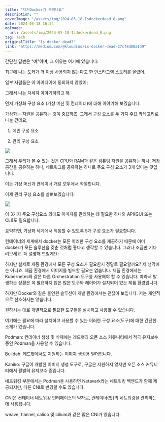 ```yaml
---
title: "디커Docker가 죽었나요"
description: ""
coverImage: "/assets/img/2024-05-18-Isdockerdead_0.png"
date: 2024-05-18 16:34
ogImage:
  url: /assets/img/2024-05-18-Isdockerdead_0.png
tag: Tech
originalTitle: "Is docker dead?"
link: "https://medium.com/@kloudino/is-docker-dead-27cf8d88a1d9"
---
```


간단한 답변은 "예"이며, 그 이유는 여기에 있습니다:

최근에 나는 도커가 더 이상 사용되지 않는다고 한 인스타그램 스토리를 올렸어.

일부 사람들은 이 아이디어에 동의하지 않았어;

그래서 나는 자세히 이야기하려고 해.

<div class="content-ad"></div>

먼저 가상화 구성 요소 (가상 머신 및 컨테이너)에 대해 이야기해 보겠습니다.

가상화는 자원을 공유하는 것이 중요하죠. 그래서 구성 요소를 두 가지 주요 카테고리로 나눌 건데요;

1. 메인 구성 요소

2. 관리 구성 요소

<div class="content-ad"></div>

<img src="/assets/img/2024-05-18-Isdockerdead_0.png" />

그래서 우리가 볼 수 있는 것은 CPU와 RAM과 같은 컴퓨팅 자원을 공유하는 하나, 저장 공간을 공유하는 하나, 네트워크를 공유하는 하나로 주요 구성 요소가 3개 있다는 것입니다.

이는 가상 머신과 컨테이너 개념 모두에서 작동합니다.

이제 관리 구성 요소를 살펴보겠습니다:

<div class="content-ad"></div>

![](/assets/img/2024-05-18-Isdockerdead_1.png)

이 3가지 주요 구성요소 외에도 이미지를 관리하는 데 필요한 하나와 API(GUI 또는 CLI)도 필요합니다.

요약하면, 가상화 세계에서 작동할 수 있도록 5개 구성 요소가 필요합니다.

컨테이너의 세계에서 docker는 모든 이러한 구성 요소를 제공하기 때문에 이미 docker가 모든 솔루션을 갖춘 것처럼 좋다고 생각할 수 있습니다. 그러나 조금만 기다려보세요. 더 설명해 드릴게요:

<div class="content-ad"></div>

하지만 실제로 제품 환경에서 모든 구성 요소가 필요한지 정말로 필요할까요? 제 생각에는 아니죠. 제품 환경에서 이미지를 빌드할 필요는 없습니다. 제품 환경에서는 Kubernetes와 같은 다른 Orchestration 도구를 사용해야 할 수 있습니다. 따라서 발생하는 상황은 꼭 필요하지 않은 많은 도구와 레이어가 설치되어 있는 제품 환경입니다.

하지만 Docker와 같은 올인원 솔루션이 개발 환경에서는 괜찮아 보입니다. 저는 개인적으로 선호하지는 않습니다.

원하시는 대로 개별적으로 필요한 도구들을 설치하고 사용할 수 있습니다.

여기에는 필요에 따라 설치하고 사용할 수 있는 이러한 구성 요소(도구)에 대한 간단한 소개가 있습니다.

<div class="content-ad"></div>

Podman: 컨테이너 생성 및 삭제에는 레드햇과 오픈 소스 커뮤니티에서 적극 유지보수 중인 Podman을 사용할 수 있습니다.

Buildah: 레드햇에서도 지원하는 이미지 생성용 빌더입니다.

Kaniko: 구글이 개발한 이미지 생성 도구로, 구글은 지원하지 않지만 오픈 소스 커뮤니티에서 활발히 유지보수 중입니다.

네트워킹 부분에서는 Podman을 사용하면 Netavark라는 네트워킹 백엔드가 함께 제공되지만, 다른 CNI로 변경할 수도 있습니다.

<div class="content-ad"></div>

CNI은 컨테이너 네트워킹 인터페이스의 약자로, 컨테이너(팟)의 네트워킹을 관리하는 데 사용됩니다.

weave, flannel, calico 및 cilium과 같은 많은 CNI가 있습니다.
